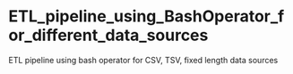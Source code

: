 # ETL_pipeline_using_BashOperator_for_different_data_sources
ETL pipeline using bash operator for CSV, TSV, fixed length data sources

